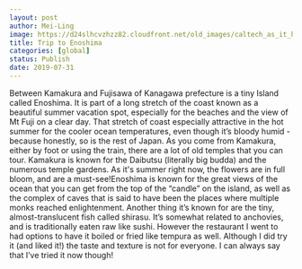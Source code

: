 ```yaml
---
layout: post
author: Mei-Ling
image: https://d24slhcvzhzz82.cloudfront.net/old_images/caltech_as_it_happens/6a0105349b8251970b0240a471e259200c.jpg
title: Trip to Enoshima
categories: [global]
status: Publish
date: 2019-07-31
---
```


Between Kamakura and Fujisawa of Kanagawa prefecture is a tiny Island called Enoshima. It is part of a long stretch of the coast known as a beautiful summer vacation spot, especially for the beaches and the view of Mt Fuji on a clear day. That stretch of coast especially attractive in the hot summer for the cooler ocean temperatures, even though it’s bloody humid - because honestly, so is the rest of Japan. As you come from Kamakura, either by foot or using the train, there are a lot of old temples that you can tour. Kamakura is known for the Daibutsu (literally big budda) and the numerous temple gardens. As it's summer right now, the flowers are in full bloom, and are a must-see!Enoshima is known for the great views of the ocean that you can get from the top of the “candle” on the island, as well as the complex of caves that is said to have been the places where multiple monks reached enlightenment. Another thing it’s known for are the tiny, almost-translucent fish called shirasu. It’s somewhat related to anchovies, and is traditionally eaten raw like sushi. However the restaurant I went to had options to have it boiled or fried like tempura as well. Although I did try it (and liked it!) the taste and texture is not for everyone. I can always say that I’ve tried it now though!

